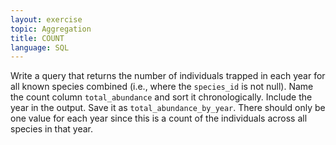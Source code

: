 ```yaml
---
layout: exercise
topic: Aggregation
title: COUNT
language: SQL
---
```


Write a query that returns the number of individuals trapped in each year for
all known species combined (i.e., where the `species_id` is not null). Name the
count column `total_abundance` and sort it chronologically. Include the year in
the output. Save it as `total_abundance_by_year`. There should only be one value
for each year since this is a count of the individuals across all species in
that year.
